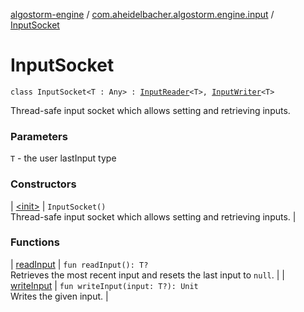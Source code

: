 [algostorm-engine](../../index.md) / [com.aheidelbacher.algostorm.engine.input](../index.md) / [InputSocket](.)

# InputSocket

`class InputSocket<T : Any> : `[`InputReader`](../-input-reader/index.md)`<T>, `[`InputWriter`](../-input-writer/index.md)`<T>`

Thread-safe input socket which allows setting and retrieving inputs.

### Parameters

`T` - the user lastInput type

### Constructors

| [&lt;init&gt;](-init-.md) | `InputSocket()`<br>Thread-safe input socket which allows setting and retrieving inputs. |

### Functions

| [readInput](read-input.md) | `fun readInput(): T?`<br>Retrieves the most recent input and resets the last input to `null`. |
| [writeInput](write-input.md) | `fun writeInput(input: T?): Unit`<br>Writes the given input. |

